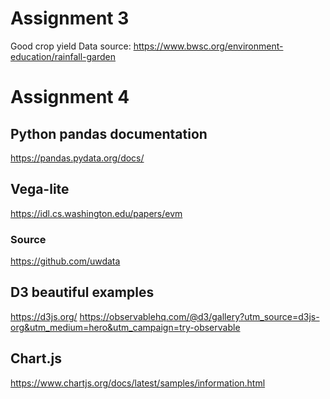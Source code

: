 # Assignment 3
Good crop yield
Data source: https://www.bwsc.org/environment-education/rainfall-garden
# Assignment 4
## Python pandas documentation
https://pandas.pydata.org/docs/
## Vega-lite 
https://idl.cs.washington.edu/papers/evm
### Source
https://github.com/uwdata
## D3 beautiful examples
https://d3js.org/
https://observablehq.com/@d3/gallery?utm_source=d3js-org&utm_medium=hero&utm_campaign=try-observable
## Chart.js
https://www.chartjs.org/docs/latest/samples/information.html
